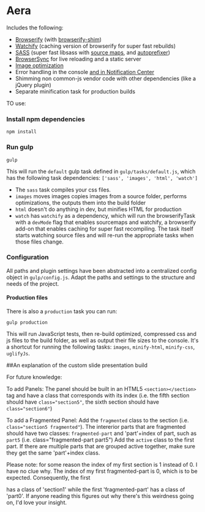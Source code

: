 Aera
==================

Includes the following:

- [Browserify](http://browserify.org/) (with [browserify-shim](https://github.com/thlorenz/browserify-shim))
- [Watchify](https://github.com/substack/watchify) (caching version of browserify for super fast rebuilds)
- [SASS](http://sass-lang.com/) (super fast libsass with [source maps](https://github.com/sindresorhus/gulp-ruby-sass#sourcemap), and [autoprefixer](https://github.com/sindresorhus/gulp-autoprefixer))
- [BrowserSync](http://browsersync.io) for live reloading and a static server
- [Image optimization](https://www.npmjs.com/package/gulp-imagemin)
- Error handling in the console [and in Notification Center](https://github.com/mikaelbr/gulp-notify)
- Shimming non common-js vendor code with other dependencies (like a jQuery plugin)
- Separate minification task for production builds


TO use:

### Install npm dependencies
```
npm install
```


### Run gulp
```
gulp
```

This will run the `default` gulp task defined in `gulp/tasks/default.js`, which has the following task dependencies: `['sass', 'images', 'html', 'watch']`
- The `sass` task compiles your css files.
- `images` moves images copies images from a source folder, performs optimizations, the outputs them into the build folder
- `html` doesn't do anything in dev, but minifies HTML for production
- `watch` has `watchify` as a dependency, which will run the browserifyTask with a `devMode` flag that enables sourcemaps and watchify, a browserify add-on that enables caching for super fast recompiling. The task itself starts watching source files and will re-run the appropriate tasks when those files change.

### Configuration
All paths and plugin settings have been abstracted into a centralized config object in `gulp/config.js`. Adapt the paths and settings to the structure and needs of the project.


#### Production files

There is also a `production` task you can run:
```
gulp production
```
This will run JavaScript tests, then re-build optimized, compressed css and js files to the build folder, as well as output their file sizes to the console. It's a shortcut for running the following tasks: `images`, `minify-html`, `minify-css`, `uglifyJs`.

##An explanation of the custom slide presentation build

For future knowledge:

To add Panels:
The panel should be built in an HTML5 `<section></section>` tag and have a class that corresponds with its index (i.e. the fifth section should have `class="section5"`, the sixth section should have `class="section6"`)

To add a Fragmented Panel:
Add the `fragmented` class to the section (i.e. `class="section5 fragmented"`). The intererior parts that are fragmented should have two classes: `fragmented-part` and 'part'+index of part, such as `part5` (i.e. class="fragmented-part part5")
Add the `active` class to the first part. If there are multiple parts that are grouped active together, make sure they get the same 'part'+index class.

Please note: for some reason the index of my first section is 1 instead of 0. I have no clue why. The index of my first fragmented-part is 0, which is to be expected. Consequently, the first <section> has a class of 'section1' while the first 'fragmented-part' has a class of 'part0'. If anyone reading this figures out why there's this weirdness going on, I'd love your insight. 
